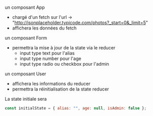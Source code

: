 
un composant App
- chargé d'un fetch sur l'url -> "http://jsonplaceholder.typicode.com/photos?_start=0&_limit=5"
- affichera les données du fetch

un composant Form
- permettra la mise à jour de la state via le reducer
    - input type text pour l'alias
    - input type number pour l'age
    - input type radio ou checkbox pour l'admin

un composant User
- affichera les informations du reducer
- permettra la réinitialisation de la state reducer

La state initiale sera
```js
const initialState = { alias: "", age: null, isAdmin: false };
```